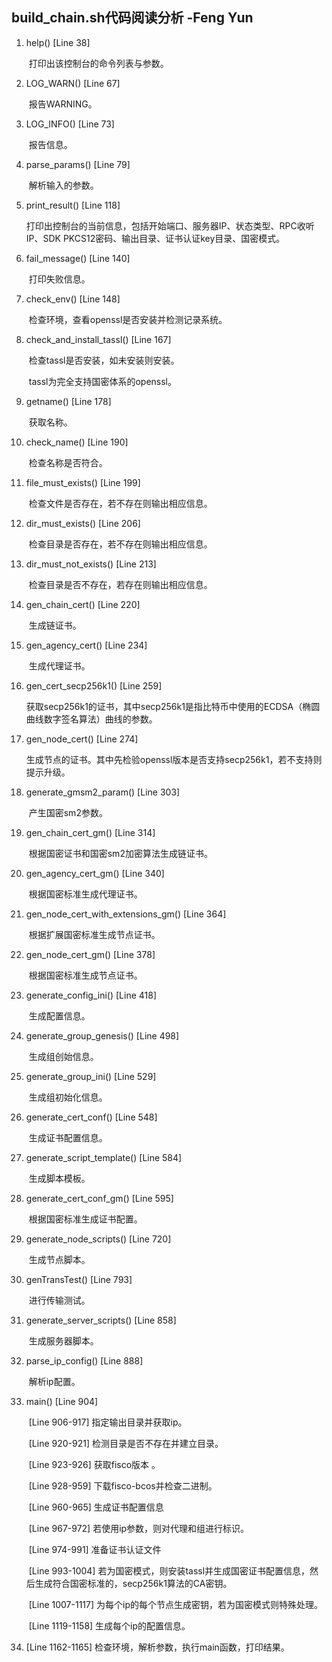 ## build_chain.sh代码阅读分析       -Feng Yun

1. help() [Line 38]

   ​		打印出该控制台的命令列表与参数。

2. LOG_WARN() [Line 67]

   ​		报告WARNING。

3. LOG_INFO() [Line 73]

   ​		报告信息。

4. parse_params() [Line 79]

   ​		解析输入的参数。

5. print_result() [Line 118]

   ​		打印出控制台的当前信息，包括开始端口、服务器IP、状态类型、RPC收听IP、SDK PKCS12密码、输出目录、证书认证key目录、国密模式。

6. fail_message() [Line 140]

   ​		打印失败信息。

7. check_env() [Line 148]

   ​		检查环境，查看openssl是否安装并检测记录系统。

8. check_and_install_tassl() [Line 167]

   ​		检查tassl是否安装，如未安装则安装。

   ​		tassl为完全支持国密体系的openssl。

9. getname() [Line 178]

   ​		获取名称。

10. check_name() [Line 190]

    ​		检查名称是否符合。

11. file_must_exists() [Line 199]

    ​		检查文件是否存在，若不存在则输出相应信息。

12. dir_must_exists() [Line 206]

    ​		检查目录是否存在，若不存在则输出相应信息。

13. dir_must_not_exists() [Line 213]

    ​		检查目录是否不存在，若存在则输出相应信息。

14. gen_chain_cert() [Line 220]

    ​		生成链证书。

15. gen_agency_cert() [Line 234]

    ​		生成代理证书。

16. gen_cert_secp256k1() [Line 259]

    ​		获取secp256k1的证书，其中secp256k1是指比特币中使用的ECDSA（椭圆曲线数字签名算法）曲线的参数。

17. gen_node_cert() [Line 274]

    ​		生成节点的证书。其中先检验openssl版本是否支持secp256k1，若不支持则提示升级。

18. generate_gmsm2_param() [Line 303]

    ​		产生国密sm2参数。

19. gen_chain_cert_gm() [Line 314]

    ​		根据国密证书和国密sm2加密算法生成链证书。

20. gen_agency_cert_gm() [Line 340]

    ​		根据国密标准生成代理证书。		

21. gen_node_cert_with_extensions_gm()  [Line 364]

    ​		根据扩展国密标准生成节点证书。

22. gen_node_cert_gm() [Line 378]

    ​		根据国密标准生成节点证书。

23. generate_config_ini() [Line 418]

    ​		生成配置信息。

24. generate_group_genesis() [Line 498]

    ​		生成组创始信息。

25. generate_group_ini() [Line 529]

    ​		生成组初始化信息。

26. generate_cert_conf() [Line 548]

    ​		生成证书配置信息。

27. generate_script_template() [Line 584]

    ​		生成脚本模板。

28. generate_cert_conf_gm() [Line 595]

    ​		根据国密标准生成证书配置。

29. generate_node_scripts() [Line 720]

    ​		生成节点脚本。

30. genTransTest() [Line 793]

    ​		进行传输测试。

31. generate_server_scripts() [Line 858]

    ​		生成服务器脚本。

32. parse_ip_config() [Line 888]

    ​		解析ip配置。

33. main() [Line 904]

    ​		[Line 906-917] 指定输出目录并获取ip。

    ​		[Line 920-921] 检测目录是否不存在并建立目录。

    ​		[Line 923-926] 获取fisco版本 。

    ​		[Line 928-959] 下载fisco-bcos并检查二进制。

    ​		[Line 960-965] 生成证书配置信息

    ​		[Line 967-972] 若使用ip参数，则对代理和组进行标识。

    ​		[Line 974-991] 准备证书认证文件

    ​		[Line 993-1004] 若为国密模式，则安装tassl并生成国密证书配置信息，然后生成符合国密标准的，secp256k1算法的CA密钥。

    ​		[Line 1007-1117] 为每个ip的每个节点生成密钥，若为国密模式则特殊处理。

    ​		[Line 1119-1158] 生成每个ip的配置信息。

34. [Line 1162-1165] 检查环境，解析参数，执行main函数，打印结果。

    ​		

    



